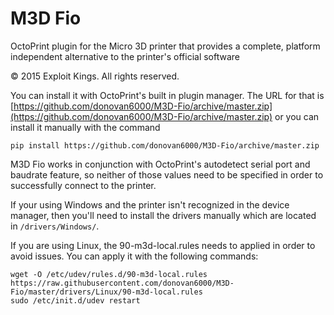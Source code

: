 # M3D Fio
OctoPrint plugin for the Micro 3D printer that provides a complete, platform independent alternative to the printer's official software 

© 2015 Exploit Kings. All rights reserved.

You can install it with OctoPrint's built in plugin manager. The URL for that is [https://github.com/donovan6000/M3D-Fio/archive/master.zip](https://github.com/donovan6000/M3D-Fio/archive/master.zip) or you can install it manually with the command

```shell
pip install https://github.com/donovan6000/M3D-Fio/archive/master.zip
```

M3D Fio works in conjunction with OctoPrint's autodetect serial port and baudrate feature, so neither of those values need to be specified in order to successfully connect to the printer.

If your using Windows and the printer isn't recognized in the device manager, then you'll need to install the drivers manually which are located in `/drivers/Windows/`.

If you are using Linux, the 90-m3d-local.rules needs to applied in order to avoid issues. You can apply it with the following commands:

```shell
wget -O /etc/udev/rules.d/90-m3d-local.rules https://raw.githubusercontent.com/donovan6000/M3D-Fio/master/drivers/Linux/90-m3d-local.rules
sudo /etc/init.d/udev restart
```
